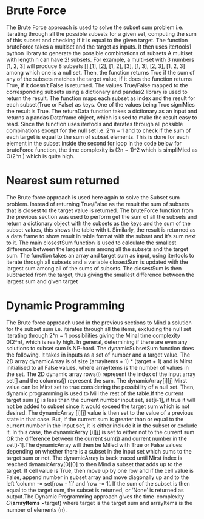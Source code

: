 #  Brute Force

The Brute Force approach is used to solve the subset sum problem i.e. iterating through all the possible subsets for a given set, computing the sum of this subset and checking if it is equal to the given target. The function bruteForce takes a multiset and the target as inputs. It then uses itertools1 python library to generate the possible combinations of subsets
A multiset with length n can have 2! subsets. For example, a multi-set with 3 numbers [1, 2, 3] will produce 8 subsets [],[1], [2], [1, 2], [3], [1, 3], [2, 3], [1, 2, 3] among which one is a null set. Then, the function returns True if the sum of any of the subsets matches the target value, if it does the function returns True, if it doesn’t False is returned. The values True/False mapped to the corresponding subsets using a dictionary and pandas2 library is used to return the result. The function maps each subset as index and the result for each subset(True or False) as keys. One of the values being True signiMies the result is True. The returnData function takes a dictionary as an input and returns a pandas Dataframe object, which is used to make the result easy to read. Since the function uses itertools and iterates through all possible combinations except for the null set i.e. 2^n − 1 and to check if the sum of each target is equal to the sum of subset elements. This is done for each element in the subset inside the second for loop in the code below for bruteForce function, the time complexity is (2n − 1)^2 which is simpliMied as O(2^n ) which is quite high.

# Nearest sum returned

The Brute force approach is used here again to solve the Subset sum problem. Instead of returning True/False as the result the sum of subsets that is closest to the target value is returned. The bruteForce function from the previous section was used to perform get the sum of all the subsets and return a dictionary object with the subsets as the keys and the sum of the subset values, this shows the table with t. Similarly, the result is returned as a data frame to show result in table format with the subset and it’s sum next to it.
The main closestSum function is used to calculate the smallest difference between the largest sum among all the subsets and the target sum. The function takes an array and target sum as input, using itertools to iterate through all subsets and a variable closestSum is updated with the largest sum among all of the sums of subsets. The closestSum is then subtracted from the target, thus giving the smallest difference between the largest sum and given target

# Dynamic Programming

The Brute force approach used in the previous sections to Mind a solution for the subset sum i.e. iterates through all the items, excluding the null set iterating through 2^n − 1 possibilities giving the Minal time complexity 0(2^n), which is really high. In general, determining if there are even any solutions to subset sum is NP-hard. The dynamicSubsetSum function does the following. It takes in inputs as a set of number and a target value. The 2D array dynamicArray is of size (arrayItems + 1) * (target + 1) and is Mirst initialised to all False values, where arrayItems is the number of values in the set. The 2D dynamic array rows(i) represent the index of the input array set[] and the columns(j) represent the sum. The dynamicArray[i][j] Mirst value can be Mirst set to true considering the possibility of a null set. Then, dynamic programming is used to Mill the rest of the table.If the current target sum (j) is less than the current number input set, set[i-1], if true it will not be added to subset since it would exceed the target sum which is not desired. The dynamicArray [i][j] value is then set to the value of a previous state in that case. But, if the current sum is greater than or equal to the current number in the input set, it is either include it in the subset or exclude it. In this case, the dynamicArray [i][j] is set to either not to the current sum OR the difference between the current sum(j) and current number in the set[i-1].The dynamicArray will then be Milled with True or False values depending on whether there is a subset in the input set which sums to the target sum or not. The dynamicArray is back traced until Mirst index is reached dynamicArray[0][0] to then Mind a subset that adds up to the target. If cell value is True, then move up by one row and if the cell value is False, append number in subset array and move diagonally up and to the left ‘column -= set[row - 1]’ and ‘row -= 1’. If the sum of the subset is then equal to the target sum, the subset is returned, or ‘None’ is returned as output.The Dynamic Programming approach gives the time-complexity 𝑂(𝐚𝐫𝐫𝐚𝐲𝐈𝐭𝐞𝐦𝐬 ×target) where target is the target sum and arrayItems is the number of elements (n).
